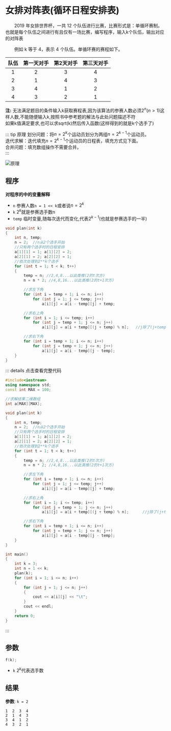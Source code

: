 # 女排对阵表(循环日程安排表)

<style lang="scss">
.indent{
    text-indent: 2em;
}
</style>

<div class="indent">
<p>
2019 年女排世界杯，一共 12 个队伍进行比赛，比赛形式是：单循环赛制。也就是每个队伍之间进行有且仅有一场比赛，编写程序，输入k个队伍，输出对应的对阵表
</p>
<p>例如 k 等于 4，表示 4 个队伍。单循环赛的赛程如下。</p>
</div>

| 队伍 | 第一天对手   | 第2天对手  | 第三天对手  |
| :-------: |:------:| :-----:|:-------:|
| 1    | 2 | 3 | 4|
| 2      | 1      |   4 |   3|
| 3 | 4     |    1 |    2|
| 4 | 3      |    2 |   1|

**注:** 无法满足题目的条件输入k获取赛程表,因为该算法的参赛人数必须$2^n(n > 1)$这样人数,不能随便输入k,按照书中参考题的解法与此处问题描述不符  
如果k值满足要求,也可以求sqrt(k)然后传入函数(这样得到的就是k个选手了)

::: tip 原理
划分问题：将$n=2^k$个运动员划分为两组$n=2^{k−1}$个运动员。  
迭代求解：迭代填充$n=2^{k−1}$个运动员的日程表，填充方式见下面。  
合并问题：填充数组操作不需要合并。  
:::

<img src="https://pic4.zhimg.com/80/v2-d62630c236c42c30507720e7f6be42cb_720w.jpg" title="原理" alt="原理">

## 程序

**对程序的中的变量解释**

- `n` 参赛人数`n = 1 << k`或者说$n = 2^k$
- `k` $2^k$就是参赛选手数n
- `temp` 临时变量,随每次迭代而变化,代表$2^{k-1}$(也就是参赛选手的一半)

```cpp
void plan(int k)
{
	int n, temp;
	n = 2;	//n从2个选手开始
	//只有两个选手时的日程安排
	a[1][1] = 1; a[1][2] = 2;
	a[2][1] = 2; a[2][2] = 1;
	//依次处理到2**k个选手
	for (int t = 1; t < k; t++)
	{
		temp = n; //2,4,8...以此类推(2的t次方)
		n = n * 2; //4,8,16...以此类推(2的t+1次方)

		//求左下角
		for (int i = temp + 1; i <= n; i++)
			for (int j = 1; j <= temp; j++)
				a[i][j] = a[i - temp][j] + temp;

		//求右上角
		for (int i = 1; i <= temp; i++)
			for (int j = temp + 1; j <= n; j++)
				a[i][j] = a[i + temp][(j + temp) % n];   //j除了(j+temp) % n 也可以写成j - temp;

		//求右下角
		for (int i = temp + 1; i <= n; i++)
			for (int j = temp + 1; j <= n; j++)
				a[i][j] = a[i - temp][j - temp];
	}		
}
```

::: details 点击查看完整代码
```cpp
#include<iostream>
using namespace std;
const int MAX = 100;

//求解结果二维数组
int a[MAX][MAX];

void plan(int k)
{
	int n, temp;
	n = 2;	//n从2个选手开始
	//只有两个选手时的日程安排
	a[1][1] = 1; a[1][2] = 2;
	a[2][1] = 2; a[2][2] = 1;
	//依次处理到2**k个选手
	for (int t = 1; t < k; t++)
	{
		temp = n; //2,4,8...以此类推(2的t次方)
		n = n * 2; //4,8,16...以此类推(2的t+1次方)

		//求左下角
		for (int i = temp + 1; i <= n; i++)
			for (int j = 1; j <= temp; j++)
				a[i][j] = a[i - temp][j] + temp;

		//求右上角
		for (int i = 1; i <= temp; i++)
			for (int j = temp + 1; j <= n; j++)
				a[i][j] = a[i + temp][(j + temp) % n];      //j除了(j+temp) % n 也可以写成j - temp;

		//求右下角
		for (int i = temp + 1; i <= n; i++)
			for (int j = temp + 1; j <= n; j++)
				a[i][j] = a[i - temp][j - temp];
	}		
}

int main()
{
	int k = 3;
	int n = 1 << k;
	plan(k);
	for (int i = 1; i <= n; i++)
	{
		for (int j = 1; j <= n; j++)
		{
			cout << a[i][j] << "\t";
		}
		cout << endl;
	}
	return 0;
}
```
:::

## 参数

```cpp
f(k);
```

 - `k` $2^k$代表选手数

## 结果

**参数**: `k = 2`

```
1  2  3  4
2  1  4  3
3  4  1  2
4  3  2  1
```